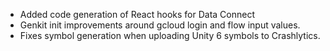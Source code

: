- Added code generation of React hooks for Data Connect
- Genkit init improvements around gcloud login and flow input values.
- Fixes symbol generation when uploading Unity 6 symbols to Crashlytics.

